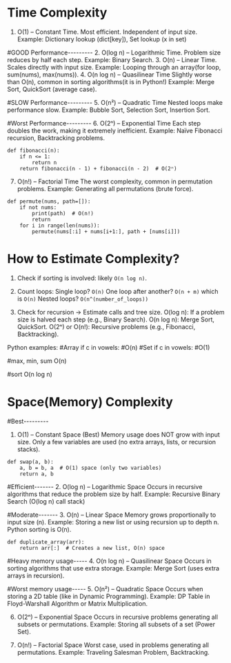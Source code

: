 # Time Complexity
1. O(1) – Constant Time. 
Most efficient. Independent of input size.
Example: Dictionary lookup (dict[key]), Set lookup (x in set)

#GOOD Performance---------
2. O(log n) – Logarithmic Time. 
Problem size reduces by half each step.
Example: Binary Search.
3. O(n) – Linear Time. 
Scales directly with input size.
Example: Looping through an array(for loop, sum(nums), max(nums)).
4. O(n log n) – Quasilinear Time
Slightly worse than O(n), common in sorting algorithms(it is in Python!)
Example: Merge Sort, QuickSort (average case).

#SLOW Performance---------
5. O(n²) – Quadratic Time
Nested loops make performance slow.
Example: Bubble Sort, Selection Sort, Insertion Sort.

#Worst Performance---------
6. O(2ⁿ) – Exponential Time
Each step doubles the work, making it extremely inefficient.
Example: Naïve Fibonacci recursion, Backtracking problems.
```
def fibonacci(n):
    if n <= 1:
        return n
    return fibonacci(n - 1) + fibonacci(n - 2)  # O(2ⁿ)
```

7. O(n!) – Factorial Time
The worst complexity, common in permutation problems.
Example: Generating all permutations (brute force).
```
def permute(nums, path=[]):
    if not nums:
        print(path)  # O(n!)
        return
    for i in range(len(nums)):
        permute(nums[:i] + nums[i+1:], path + [nums[i]])
```

# How to Estimate Complexity?
1. Check if sorting is involved: likely `O(n log n)`.
2. Count loops:
Single loop? `O(n)`
One loop after another? `O(n + m)` which is `O(n)`
Nested loops? `O(n^(number_of_loops))`

3. Check for recursion → Estimate calls and tree size.
O(log n): If a problem size is halved each step (e.g., Binary Search).
O(n log n): Merge Sort, QuickSort.
O(2ⁿ) or O(n!): Recursive problems (e.g., Fibonacci, Backtracking).

Python examples:
#Array
if c in vowels:     #O(n)
#Set
if c in vowels:     #O(1)

#max, min, sum
O(n)

#sort
O(n log n)


# Space(Memory) Complexity
#Best---------
1. O(1) – Constant Space (Best)
Memory usage does NOT grow with input size.
Only a few variables are used (no extra arrays, lists, or recursion stacks).
```
def swap(a, b):
    a, b = b, a  # O(1) space (only two variables)
    return a, b
```

#Efficient-------
2. O(log n) – Logarithmic Space
Occurs in recursive algorithms that reduce the problem size by half.
Example: Recursive Binary Search (O(log n) call stack)

#Moderate-------
3. O(n) – Linear Space
Memory grows proportionally to input size (n).
Example: Storing a new list or using recursion up to depth n.
Python sorting is O(n).
```
def duplicate_array(arr):
    return arr[:]  # Creates a new list, O(n) space
```

#Heavy memory usage-----
4. O(n log n) – Quasilinear Space
Occurs in sorting algorithms that use extra storage.
Example: Merge Sort (uses extra arrays in recursion).

#Worst memory usage-----
5. O(n²) – Quadratic Space
Occurs when storing a 2D table (like in Dynamic Programming).
Example: DP Table in Floyd-Warshall Algorithm or Matrix Multiplication.

6. O(2ⁿ) – Exponential Space
Occurs in recursive problems generating all subsets or permutations.
Example: Storing all subsets of a set (Power Set).

7. O(n!) – Factorial Space
Worst case, used in problems generating all permutations.
Example: Traveling Salesman Problem, Backtracking.
